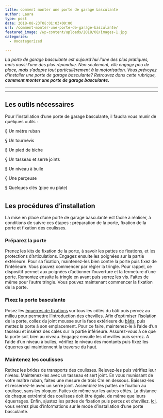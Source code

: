 ```yaml
---
title: comment monter une porte de garage basculante
author: Laura
type: post
date: 2018-08-23T08:01:03+00:00
url: /comment-monter-une-porte-de-garage-basculante/
featured_image: /wp-content/uploads/2018/08/images-1.jpg
categories:
  - Uncategorized

---
```

_La porte de garage basculante est aujourd’hui l’une des plus pratiques, mais aussi l’une des plus répandue. Non seulement, elle engage peu de place, mais s’adapte tout particulièrement à la motorisation. Vous prévoyez d’installer une porte de garage basculante? Retrouvez dans cette rubrique,_ **_comment monter une porte de garage basculante._** 

 ****

 ****

## Les outils nécessaires

Pour l’installation d’une porte de garage basculante, il faudra vous munir de quelques outils :

§ Un mètre ruban

§ Un tournevis

§ Un pied de biche

§ Un tasseau et serre joints

§ Un niveau à bulle

§ Une perçeuse

§ Quelques clés (pipe ou plate)

# 

## Les procédures d’installation

La mise en place d’une porte de garage basculante est facile à réaliser, à conditions de suivre ces étapes : préparation de la porte, fixation de la porte et fixation des coulisses.</p> 

### Préparez la porte

Prenez les kits de fixation de la porte, à savoir les pattes de fixations, et les protections d’articulations. Engagez ensuite les poignées sur la partie extérieure. Pour sa fixation, maintenez-les bien contre la porte puis fixez de l’intérieure. Vous pouvez commencer par régler la tringle. Pour rappel, ce dispositif permet aux poignées d’actionner l’ouverture et la fermeture d’une porte. Remontez ensuite la tringle en avant puis serrez les vis. Faites de même pour l’autre tringle. Vous pouvez maintenant commencer la fixation de la porte.</p> 

### Fixez la porte basculante

Posez les <a href="https://mur.ooreka.fr/astuce/voir/488371/equerre-de-fixation" target="_blank">équerres de fixations</a> sur tous les côtés du bâti puis percez au milieu pour permettre l’introduction des chevilles. Afin d’optimiser l’isolation de la porte, collez du joint mousse sur la face extérieure du <a href="https://wc.ooreka.fr/astuce/voir/721103/bati-support" target="_blank">bâtis</a>, puis mettez la porte à son emplacement. Pour ce faire, maintenez-le à l’aide d’un tasseau et insérez des cales sur la partie inférieure. Assurez-vous à ce que la porte soit bien au niveau. Engagez ensuite les chevilles puis serrez. A l’aide d’un niveau à bulles, vérifiez le niveau des montants puis fixez les équerres qui maintiennent la traverse du haut.</p> 

### Maintenez les coulisses

Retirez les brides de transports des coulisses. Relevez-les puis vérifiez leur niveau. Maintenez-les avec un tasseau et sert joint. En vous munissant de votre maître ruban, faites une mesure de trois Cm en dessous. Baissez-les et resserrez-le avec un serre joint. Assemblez les pattes de fixation au coulisse, sans les bloquer. Faites de même sur les autres côtés. La distance de chaque extrémité des coulisses doit être égale, de même que leurs équerrages. Enfin, ajustez les pattes de fixation puis percez et chevillez. <a href="https://porte-de-garage.ooreka.fr/comprendre/installation_par_un_pro" target="_blank">Ici</a>, vous verrez plus d’informations sur le mode d’installation d’une porte basculante.</p>